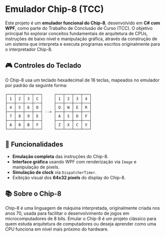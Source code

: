 # Emulador Chip-8 (TCC)

Este projeto é um **emulador funcional do Chip-8**, desenvolvido em **C# com WPF**, como parte do Trabalho de Conclusão de Curso (TCC). 
O objetivo principal foi explorar conceitos fundamentais de arquitetura de CPUs, instruções de baixo nível e manipulação gráfica, através
da construção de um sistema que interpreta e executa programas escritos originalmente para o interpretador Chip-8.

## 🎮 Controles do Teclado

O Chip-8 usa um teclado hexadecimal de 16 teclas, mapeados no emulador por padrão da seguinte forma:
```
┌───┬───┬───┬───┐     ┌───┬───┬───┬───┐
│ 1 │ 2 │ 3 │ C │     │ 1 │ 2 │ 3 │ 4 │
├───┼───┼───┼───┤     ├───┼───┼───┼───┤
│ 4 │ 5 │ 6 │ D │     │ Q │ W │ E │ R │
├───┼───┼───┼───┤ --> ├───┼───┼───┼───┤
│ 7 │ 8 │ 9 │ E │     │ A │ S │ D │ F │
├───┼───┼───┼───┤     ├───┼───┼───┼───┤
│ A │ 0 │ B │ F │     │ Z │ X │ C │ V │
└───┴───┴───┴───┘     └───┴───┴───┴───┘
```

## 🧠 Funcionalidades

- **Emulação completa** das instruções do Chip-8.
- **Interface gráfica** usando WPF com renderização via `Image` e manipulação de pixels.
- **Simulação de clock** via `DispatcherTimer`.
- Exibição visual dos **64x32 pixels** do display do Chip-8.

## 📚 Sobre o Chip-8
Chip-8 é uma linguagem de máquina interpretada, originalmente criada nos anos 70, usada para facilitar o desenvolvimento de jogos em microcomputadores de 8 bits.
Emular o Chip-8 é um projeto clássico para quem estuda arquitetura de computadores ou deseja aprender como uma CPU funciona em nível mais próximo do hardware.
